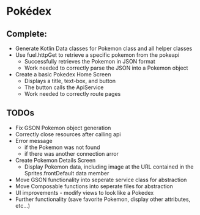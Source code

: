 # Pokédex

## Complete:
- Generate Kotlin Data classes for Pokemon class and all helper classes
- Use fuel.httpGet to retrieve a specific pokemon from the pokeapi
  - Successfully retrieves the Pokemon in JSON format
  - Work needed to correctly parse the JSON into a Pokemon object
- Create a basic Pokedex Home Screen
  - Displays a title, text-box, and button
  - The button calls the ApiService
  - Work needed to correctly route pages

## TODOs
- Fix GSON Pokemon object generation
- Correctly close resources after calling api
- Error message
  - if the Pokemon was not found
  - if there was another connection arror
- Create Pokemon Details Screen
  - Display Pokemon data, including image at the URL contained in the Sprites.frontDefault data member
- Move GSON functionality into seperate service class for abstraction
- Move Composable functions into seperate files for abstraction
- UI improvements - modify views to look like a Pokedex
- Further functionality (save favorite Pokemon, display other attributes, etc...)
